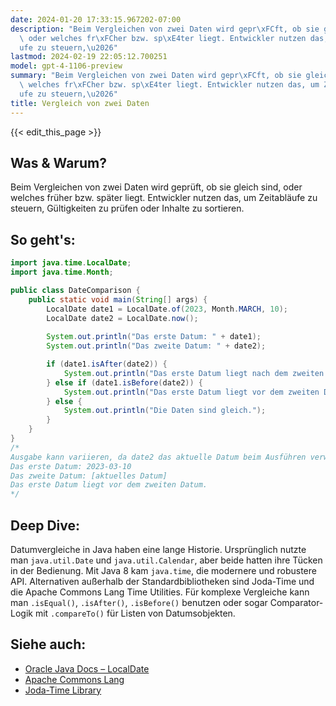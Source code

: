 ```yaml
---
date: 2024-01-20 17:33:15.967202-07:00
description: "Beim Vergleichen von zwei Daten wird gepr\xFCft, ob sie gleich sind,\
  \ oder welches fr\xFCher bzw. sp\xE4ter liegt. Entwickler nutzen das, um Zeitabl\xE4\
  ufe zu steuern,\u2026"
lastmod: 2024-02-19 22:05:12.700251
model: gpt-4-1106-preview
summary: "Beim Vergleichen von zwei Daten wird gepr\xFCft, ob sie gleich sind, oder\
  \ welches fr\xFCher bzw. sp\xE4ter liegt. Entwickler nutzen das, um Zeitabl\xE4\
  ufe zu steuern,\u2026"
title: Vergleich von zwei Daten
---
```


{{< edit_this_page >}}

## Was & Warum?
Beim Vergleichen von zwei Daten wird geprüft, ob sie gleich sind, oder welches früher bzw. später liegt. Entwickler nutzen das, um Zeitabläufe zu steuern, Gültigkeiten zu prüfen oder Inhalte zu sortieren.

## So geht's:
```java
import java.time.LocalDate;
import java.time.Month;

public class DateComparison {
    public static void main(String[] args) {
        LocalDate date1 = LocalDate.of(2023, Month.MARCH, 10);
        LocalDate date2 = LocalDate.now();
        
        System.out.println("Das erste Datum: " + date1);
        System.out.println("Das zweite Datum: " + date2);

        if (date1.isAfter(date2)) {
            System.out.println("Das erste Datum liegt nach dem zweiten Datum.");
        } else if (date1.isBefore(date2)) {
            System.out.println("Das erste Datum liegt vor dem zweiten Datum.");
        } else {
            System.out.println("Die Daten sind gleich.");
        }
    }
}
/*
Ausgabe kann variieren, da date2 das aktuelle Datum beim Ausführen verwendet:
Das erste Datum: 2023-03-10
Das zweite Datum: [aktuelles Datum]
Das erste Datum liegt vor dem zweiten Datum.
*/
```

## Deep Dive:
Datumvergleiche in Java haben eine lange Historie. Ursprünglich nutzte man `java.util.Date` und `java.util.Calendar`, aber beide hatten ihre Tücken in der Bedienung. Mit Java 8 kam `java.time`, die modernere und robustere API. Alternativen außerhalb der Standardbibliotheken sind Joda-Time und die Apache Commons Lang Time Utilities. Für komplexe Vergleiche kann man `.isEqual()`, `.isAfter()`, `.isBefore()` benutzen oder sogar Comparator-Logik mit `.compareTo()` für Listen von Datumsobjekten.

## Siehe auch:
- [Oracle Java Docs – LocalDate](https://docs.oracle.com/javase/8/docs/api/java/time/LocalDate.html)
- [Apache Commons Lang](https://commons.apache.org/proper/commons-lang/)
- [Joda-Time Library](https://www.joda.org/joda-time/)

